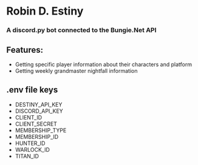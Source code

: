 # Robin D. Estiny
### A discord.py bot connected to the Bungie.Net API

## Features:
- Getting specific player information about their characters and platform
- Getting weekly grandmaster nightfall information

## .env file keys
- DESTINY_API_KEY
- DISCORD_API_KEY
- CLIENT_ID
- CLIENT_SECRET
- MEMBERSHIP_TYPE
- MEMBERSHIP_ID
- HUNTER_ID
- WARLOCK_ID
- TITAN_ID
